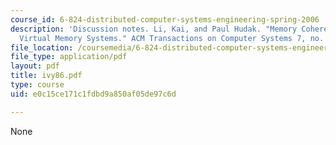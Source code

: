 ```yaml
---
course_id: 6-824-distributed-computer-systems-engineering-spring-2006
description: 'Discussion notes. Li, Kai, and Paul Hudak. "Memory Coherence in Shared
  Virtual Memory Systems." ACM Transactions on Computer Systems 7, no. 4 (1989): 321-359.'
file_location: /coursemedia/6-824-distributed-computer-systems-engineering-spring-2006/e0c15ce171c1fdbd9a850af05de97c6d_ivy86.pdf
file_type: application/pdf
layout: pdf
title: ivy86.pdf
type: course
uid: e0c15ce171c1fdbd9a850af05de97c6d

---
```

None